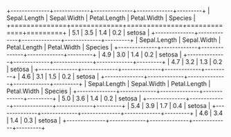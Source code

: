 
+--------------+-------------+--------------+-------------+---------+
| Sepal.Length | Sepal.Width | Petal.Length | Petal.Width | Species |
+==============+=============+==============+=============+=========+
| 5.1          | 3.5         | 1.4          | 0.2         | setosa  |
+--------------+-------------+--------------+-------------+---------+
| Sepal.Length | Sepal.Width | Petal.Length | Petal.Width | Species |
+--------------+-------------+--------------+-------------+---------+
| 4.9          | 3.0         | 1.4          | 0.2         | setosa  |
+--------------+-------------+--------------+-------------+---------+
| 4.7          | 3.2         | 1.3          | 0.2         | setosa  |
+--------------+-------------+--------------+-------------+---------+
| 4.6          | 3.1         | 1.5          | 0.2         | setosa  |
+--------------+-------------+--------------+-------------+---------+
| Sepal.Length | Sepal.Width | Petal.Length | Petal.Width | Species |
+--------------+-------------+--------------+-------------+---------+
| 5.0          | 3.6         | 1.4          | 0.2         | setosa  |
+--------------+-------------+--------------+-------------+---------+
| 5.4          | 3.9         | 1.7          | 0.4         | setosa  |
+--------------+-------------+--------------+-------------+---------+
| 4.6          | 3.4         | 1.4          | 0.3         | setosa  |
+--------------+-------------+--------------+-------------+---------+ 
